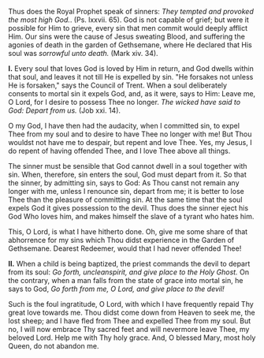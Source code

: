 
Thus does the Royal Prophet speak of sinners: *They tempted and provoked the most high God.*. (Ps. lxxvii. 65). God is not capable of grief; but were it possible for Him to grieve, every sin that men commit would deeply afflict Him. Our sins were the cause of Jesus sweating Blood, and suffering the agonies of death in the garden of Gethsemane, where He declared that His soul was *sorrowful unto death.* (Mark xiv. 34).

**I\.** Every soul that loves God is loved by Him in return, and God dwells within that soul, and leaves it not till He is expelled by sin. \"He forsakes not unless He is forsaken,\" says the Council of Trent. When a soul deliberately consents to mortal sin it expels God, and, as it were, says to Him: Leave me, O Lord, for I desire to possess Thee no longer. *The wicked have said to God: Depart from us.* (Job xxi. 14).

O my God, I have then had the audacity, when I committed sin, to expel Thee from my soul and to desire to have Thee no longer with me! But Thou wouldst not have me to despair, but repent and love Thee. Yes, my Jesus, I do repent of having offended Thee, and I love Thee above all things.

The sinner must be sensible that God cannot dwell in a soul together with sin. When, therefore, sin enters the soul, God must depart from it. So that the sinner, by admitting sin, says to God: As Thou canst not remain any longer with me, unless I renounce sin, depart from me; it is better to lose Thee than the pleasure of committing sin. At the same time that the soul expels God it gives possession to the devil. Thus does the sinner eject his God Who loves him, and makes himself the slave of a tyrant who hates him.

This, O Lord, is what I have hitherto done. Oh, give me some share of that abhorrence for my sins which Thou didst experience in the Garden of Gethsemane. Dearest Redeemer, would that I had never offended Thee!

**II\.** When a child is being baptized, the priest commands the devil to depart from its soul: *Go forth, uncleanspirit, and give place to the Holy Ghost.* On the contrary, when a man falls from the state of grace into mortal sin, he says to God, *Go forth from me, O Lord, and give place to the devil!*

Such is the foul ingratitude, O Lord, with which I have frequently repaid Thy great love towards me. Thou didst come down from Heaven to seek me, the lost sheep; and I have fled from Thee and expelled Thee from my soul. But no, I will now embrace Thy sacred feet and will nevermore leave Thee, my beloved Lord. Help me with Thy holy grace. And, O blessed Mary, most holy Queen, do not abandon me.

